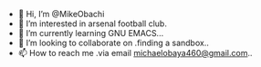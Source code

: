 - 👋 Hi, I’m @MikeObachi
- 👀 I’m interested in arsenal football club.
- 🌱 I’m currently learning GNU EMACS...
- 💞️ I’m looking to collaborate on .finding a sandbox..
- 📫 How to reach me .via email michaelobaya460@gmail.com..

<!---
MikeObachi/MikeObachi is a ✨ special ✨ repository because its `README.md` (this file) appears on your GitHub profile.
You can click the Preview link to take a look at your changes.
--->
